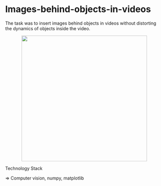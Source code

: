 # Images-behind-objects-in-videos

The task was to insert images behind objects in videos without distorting the dynamics of objects inside the video.

<p align="center">
<img src="images/img1.jpg" width="400" height="400">
</p> 

Technology Stack 

=> Computer vision, numpy, matplotlib
